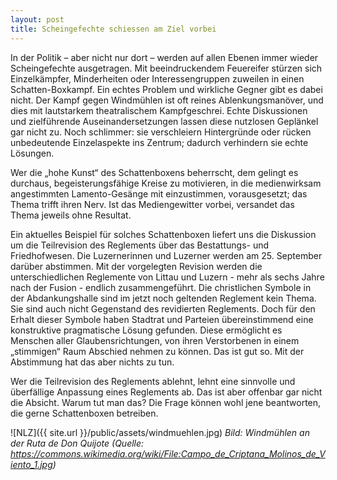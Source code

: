 ```yaml
---
layout: post
title: Scheingefechte schiessen am Ziel vorbei 
---
```


In der Politik – aber nicht nur dort – werden auf allen Ebenen immer wieder Scheingefechte ausgetragen. Mit beeindruckendem Feuereifer stürzen sich Einzelkämpfer, Minderheiten oder Interessengruppen zuweilen in einen Schatten-Boxkampf. Ein echtes Problem und wirkliche Gegner gibt es dabei nicht. Der Kampf gegen Windmühlen ist oft reines Ablenkungsmanöver, und dies mit lautstarkem theatralischem Kampfgeschrei. Echte Diskussionen und zielführende Auseinandersetzungen lassen diese nutzlosen Geplänkel gar nicht zu. Noch schlimmer: sie verschleiern Hintergründe oder rücken unbedeutende Einzelaspekte ins Zentrum; dadurch verhindern sie echte Lösungen.

Wer die „hohe Kunst“ des Schattenboxens beherrscht, dem gelingt es durchaus, begeisterungsfähige Kreise zu motivieren, in die medienwirksam angestimmten Lamento-Gesänge mit einzustimmen, vorausgesetzt; das Thema trifft ihren Nerv. Ist das Mediengewitter vorbei, versandet das Thema jeweils ohne Resultat. 

Ein aktuelles Beispiel für solches Schattenboxen liefert uns die Diskussion um die Teilrevision des Reglements über das Bestattungs- und Friedhofwesen. Die Luzernerinnen und Luzerner werden am 25. September darüber abstimmen. Mit der vorgelegten Revision werden die unterschiedlichen Reglemente von Littau und Luzern - mehr als sechs Jahre nach der Fusion - endlich zusammengeführt. Die christlichen Symbole in der Abdankungshalle sind im jetzt noch geltenden Reglement kein Thema. Sie sind auch nicht Gegenstand des revidierten Reglements. Doch für den Erhalt dieser Symbole haben Stadtrat und Parteien übereinstimmend eine konstruktive pragmatische Lösung gefunden. Diese ermöglicht es Menschen aller Glaubensrichtungen, von ihren Verstorbenen in einem „stimmigen“ Raum Abschied nehmen zu können. Das ist gut so. Mit der Abstimmung hat das aber nichts zu tun. 

Wer die Teilrevision des Reglements ablehnt, lehnt eine sinnvolle und überfällige Anpassung eines Reglements ab. Das ist aber offenbar gar nicht die Absicht. 
Warum tut man das? Die Frage können wohl jene beantworten, die gerne Schattenboxen betreiben.

![NLZ]({{ site.url }}/public/assets/windmuehlen.jpg)
*Bild: Windmühlen an der Ruta de Don Quijote (Quelle: https://commons.wikimedia.org/wiki/File:Campo_de_Criptana_Molinos_de_Viento_1.jpg)*
